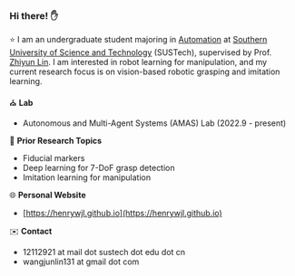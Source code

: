 ### Hi there! ✋

⭐ I am an undergraduate student majoring in [Automation](https://sdim.sustech.edu.cn/) at [Southern University of Science and Technology](https://www.sustech.edu.cn/en/) (SUSTech), supervised by Prof. [Zhiyun Lin](https://scholar.google.com/citations?user=ic9y2dIAAAAJ&hl=zh-CN&oi=ao). I am interested in robot learning for manipulation, and my current research focus is on vision-based robotic grasping and imitation learning.

⛪ **Lab**
-  Autonomous and Multi-Agent Systems (AMAS) Lab (2022.9 - present)

📝 **Prior Research Topics**
- Fiducial markers
- Deep learning for 7-DoF grasp detection
- Imitation learning for manipulation

🌐 **Personal Website**
- [https://henrywjl.github.io](https://henrywjl.github.io)

✉️ **Contact**
- 12112921 at mail dot sustech dot edu dot cn
- wangjunlin131 at gmail dot com
